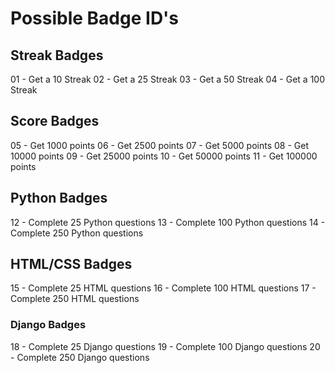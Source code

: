 # Possible Badge ID's
## Streak Badges
01 - Get a 10 Streak
02 - Get a 25 Streak
03 - Get a 50 Streak
04 - Get a 100 Streak
## Score Badges
05 - Get 1000 points
06 - Get 2500 points
07 - Get 5000 points
08 - Get 10000 points
09 - Get 25000 points
10 - Get 50000 points
11 - Get 100000 points
## Python Badges
12 - Complete 25 Python questions
13 - Complete 100 Python questions
14 - Complete 250 Python questions
## HTML/CSS Badges
15 - Complete 25 HTML questions
16 - Complete 100 HTML questions
17 - Complete 250 HTML questions
### Django Badges
18 - Complete 25 Django questions
19 - Complete 100 Django questions
20 - Complete 250 Django questions